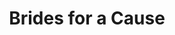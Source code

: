 ---
title: "Brides for a Cause"
url: /portland/brides-for-a-cause-northeast-20th-avenue/
shop: Kleidung
---